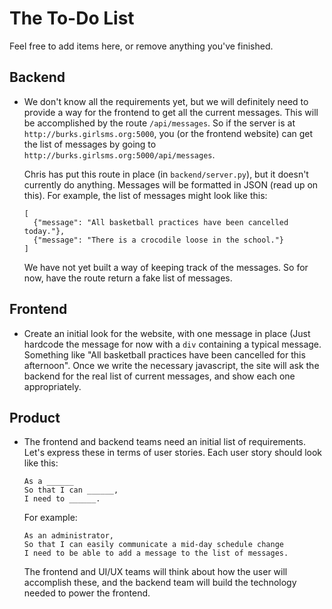 The To-Do List
==============

Feel free to add items here, or remove anything you've finished. 

Backend
-------

- We don't know all the requirements yet, but we will definitely need to provide a way
  for the frontend to get all the current messages. This will be accomplished by the route
  `/api/messages`. So if the server is at `http://burks.girlsms.org:5000`, you (or the 
  frontend website) can get the list of messages by going to 
  `http://burks.girlsms.org:5000/api/messages`.
  
  Chris has put this route in place (in `backend/server.py`), but it doesn't currently do
  anything. Messages will be formatted in JSON (read up on this). For example, the list
  of messages might look like this:
  
      [
        {"message": "All basketball practices have been cancelled today."},
        {"message": "There is a crocodile loose in the school."}
      ]
      
  We have not yet built a way of keeping track of the messages. So for now, have the route
  return a fake list of messages.

Frontend
--------

- Create an initial look for the website, with one message in place (Just hardcode the 
  message for now with a `div` containing a typical message. Something like "All 
  basketball practices have been cancelled for this afternoon". Once we write the 
  necessary javascript, the site will ask the backend for the real list of current 
  messages, and show each one appropriately. 


Product
-------

- The frontend and backend teams need an initial list of requirements. Let's express these
  in terms of user stories. Each user story should look like this:
  
      As a ______
      So that I can ______,
      I need to ______.
      
  For example: 
  
      As an administrator,
      So that I can easily communicate a mid-day schedule change
      I need to be able to add a message to the list of messages.
      
  The frontend and UI/UX teams will think about how the user will accomplish these,
  and the backend team will build the technology needed to power the frontend. 
